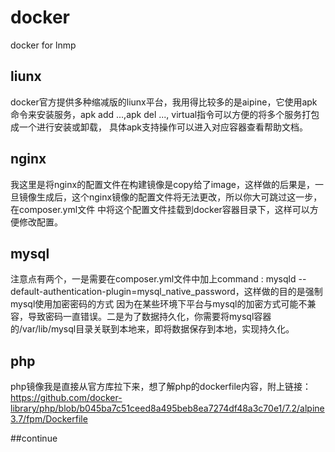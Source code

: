 # docker
docker for lnmp

## liunx 
docker官方提供多种缩减版的liunx平台，我用得比较多的是aipine，它使用apk命令来安装服务，apk add ...,apk del ..., virtual指令可以方便的将多个服务打包成一个进行安装或卸载，
具体apk支持操作可以进入对应容器查看帮助文档。

## nginx
我这里是将nginx的配置文件在构建镜像是copy给了image，这样做的后果是，一旦镜像生成后，这个nginx镜像的配置文件将无法更改，所以你大可跳过这一步，在composer.yml文件
中将这个配置文件挂载到docker容器目录下，这样可以方便修改配置。

## mysql
注意点有两个，一是需要在composer.yml文件中加上command : mysqld --default-authentication-plugin=mysql_native_password，这样做的目的是强制mysql使用加密密码的方式
因为在某些环境下平台与mysql的加密方式可能不兼容，导致密码一直错误。二是为了数据持久化，你需要将mysql容器的/var/lib/mysql目录关联到本地来，即将数据保存到本地，实现持久化。

## php 
php镜像我是直接从官方库拉下来，想了解php的dockerfile内容，附上链接：https://github.com/docker-library/php/blob/b045ba7c51ceed8a495beb8ea7274df48a3c70e1/7.2/alpine3.7/fpm/Dockerfile

##continue

